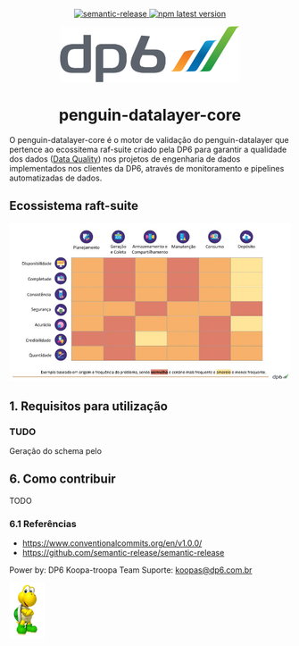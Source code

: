 <p align="center">
  <a href="#badge">
    <img alt="semantic-release" src="https://img.shields.io/badge/%20%20%F0%9F%93%A6%F0%9F%9A%80-semantic--release-e10079.svg">
  </a>
  <a href="https://www.npmjs.com/package/@dp6/penguin-datalayer-core">
    <img alt="npm latest version" src="https://img.shields.io/npm/v/@dp6/penguin-datalayer-core/latest.svg">
  </a>
</p>
<div align="center">
<img src="https://raw.githubusercontent.com/DP6/penguin-datalayer-core/master/docs/dist/logo-dp6-cor.png" height="100" />

# penguin-datalayer-core
</div>

O penguin-datalayer-core é o motor de validação do penguin-datalayer que pertence ao ecossitema raf-suite criado pela DP6 para garantir a qualidade dos dados ([Data Quality](https://en.wikipedia.org/wiki/Data_quality)) nos projetos de engenharia de dados implementados nos clientes da DP6, através de monitoramento e pipelines automatizadas de dados.

## Ecossistema raft-suite
![DP6](https://raw.githubusercontent.com/DP6/penguin-datalayer-core/master/docs/dist/abrangencia-ecossistema-raft-suite.jpg)


## 1. Requisitos para utilização
### TUDO
Geração do schema pelo 

## 6. Como contribuir
TODO
### 6.1 Referências
* https://www.conventionalcommits.org/en/v1.0.0/
* https://github.com/semantic-release/semantic-release

Power by: DP6 Koopa-troopa Team
Suporte: koopas@dp6.com.br

<img src="https://raw.githubusercontent.com/DP6/penguin-datalayer-core/master/docs/dist/koopa.jpg" height="100" />

